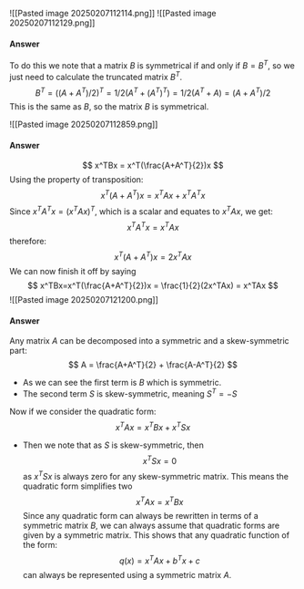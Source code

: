 ![[Pasted image 20250207112114.png]]
![[Pasted image 20250207112129.png]]
#### Answer
To do this we note that a matrix $B$ is symmetrical if and only if $B=B^T$, so we just need to calculate the truncated matrix $B^T$.
$$
	B^T = ((A+A^T)/2)^T = 1/2(A^T+(A^T)^T) = 1/2(A^T+A) = (A+A^T)/2
$$
This is the same as $B$, so the matrix $B$ is symmetrical.

![[Pasted image 20250207112859.png]]
#### Answer
$$
x^TBx = x^T(\frac{A+A^T}{2})x
$$
Using the property of transposition:
$$
x^T(A+A^T)x = x^TAx+x^TA^Tx
$$
Since $x^TA^Tx=(x^TAx)^T$, which is a scalar and equates to $x^TAx$, we get:
$$
x^TA^Tx=x^TAx
$$
therefore:
$$
x^T(A+A^T)x=2x^TAx
$$
We can now finish it off by saying
$$
x^TBx=x^T(\frac{A+A^T}{2})x = \frac{1}{2}(2x^TAx) = x^TAx
$$
![[Pasted image 20250207121200.png]]
#### Answer
Any matrix $A$ can be decomposed into a symmetric and a skew-symmetric part:
$$
A = \frac{A+A^T}{2} + \frac{A-A^T}{2}
$$
* As we can see the first term is $B$ which is symmetric.
* The second term $S$ is skew-symmetric, meaning $S^T = -S$

Now if we consider the quadratic form:
$$
x^TAx=x^TBx+x^TSx
$$
* Then we note that as $S$ is skew-symmetric, then $$ x^TSx = 0 $$ as $x^TSx$ is always zero for any skew-symmetric matrix.
This means the quadratic form simplifies two
$$
	x^TAx=x^TBx
$$
Since any quadratic form can always be rewritten in terms of a symmetric matrix $B$, we can always assume that quadratic forms are given by a symmetric matrix. This shows that any quadratic function of the form:
$$
q(x)= x^TAx + b^Tx + c
$$
can always be represented using a symmetric matrix $A$. 